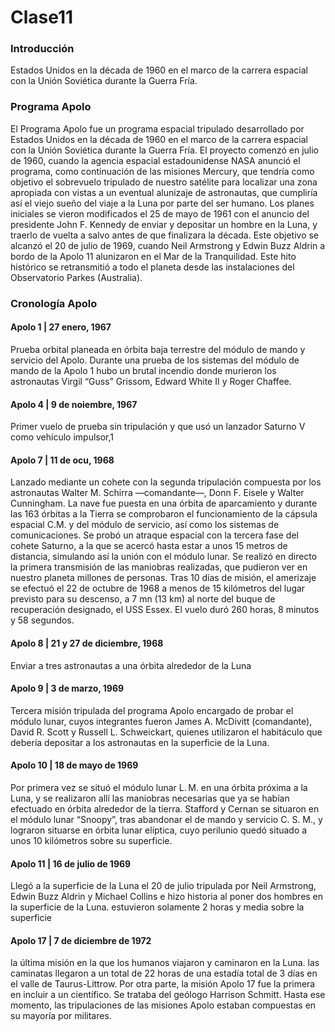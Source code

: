 # Clase11

### Introducción
Estados Unidos en la década de 1960 en el marco de la carrera espacial con la Unión Soviética durante la Guerra Fría. 

### Programa Apolo
El Programa Apolo fue un programa espacial tripulado desarrollado por Estados Unidos en la década de 1960 en el marco de la carrera espacial con la Unión Soviética durante la Guerra Fría. El proyecto comenzó en julio de 1960, cuando la agencia espacial estadounidense NASA anunció el programa, como continuación de las misiones Mercury, que tendría como objetivo el sobrevuelo tripulado de nuestro satélite para localizar una zona apropiada con vistas a un eventual alunizaje de astronautas, que cumpliría así el viejo sueño del viaje a la Luna por parte del ser humano. 
Los planes iniciales se vieron modificados el 25 de mayo de 1961 con el anuncio del presidente John F. Kennedy de enviar y depositar un hombre en la Luna, y traerlo de vuelta a salvo antes de que finalizara la década. Este objetivo se alcanzó el 20 de julio de 1969, cuando Neil Armstrong y Edwin Buzz Aldrin a bordo de la Apolo 11 alunizaron en el Mar de la Tranquilidad. Este hito histórico se retransmitió a todo el planeta desde las instalaciones del Observatorio Parkes (Australia).

### Cronología Apolo 

#### Apolo 1 | 27  enero, 1967
Prueba orbital planeada en órbita baja terrestre del módulo de mando y servicio del Apolo. 
Durante una prueba de los sistemas del módulo de mando de la Apolo 1 hubo un brutal incendio donde murieron los astronautas Virgil “Guss” Grissom, Edward White II y Roger Chaffee.
#### Apolo 4 |  9 de noiembre, 1967
Primer vuelo de prueba sin tripulación y que usó un lanzador Saturno V como vehículo impulsor,1
#### Apolo 7 | 11 de ocu, 1968 
Lanzado mediante un cohete con la segunda tripulación compuesta por los astronautas Walter M. Schirra —comandante—, Donn F. Eisele y Walter Cunningham.
La nave fue puesta en una órbita de aparcamiento y durante las 163 órbitas a la Tierra se comprobaron el funcionamiento de la cápsula espacial C.M. y del módulo de servicio, así como los sistemas de comunicaciones.
Se probó un atraque espacial con la tercera fase del cohete Saturno, a la que se acercó hasta estar a unos 15 metros de distancia, simulando así la unión con el módulo lunar.
Se realizó en directo la primera transmisión de las maniobras realizadas, que pudieron ver en nuestro planeta millones de personas.
Tras 10 días de misión, el amerizaje se efectuó el 22 de octubre de 1968 a menos de 15 kilómetros del lugar previsto para su descenso, a 7 mn (13 km) al norte del buque de recuperación designado, el USS Essex. El vuelo duró 260 horas, 8 minutos y 58 segundos.
#### Apolo 8 | 21 y 27 de diciembre, 1968
Enviar a tres astronautas a una órbita alrededor de la Luna
#### Apolo 9 | 3 de marzo, 1969
Tercera misión tripulada del programa Apolo encargado de probar el módulo lunar, cuyos integrantes fueron James A. McDivitt (comandante), David R. Scott y Russell L. Schweickart, quienes utilizaron el habitáculo que debería depositar a los astronautas en la superficie de la Luna.
#### Apolo 10 |  18 de mayo de 1969
Por primera vez se situó el módulo lunar L. M. en una órbita próxima a la Luna, y se realizaron allí las maniobras necesarias que ya se habían efectuado en órbita alrededor de la tierra.
Stafford y Cernan se situaron en el módulo lunar “Snoopy”, tras abandonar el de mando y servicio C. S. M., y lograron situarse en órbita lunar elíptica, cuyo perilunio quedó situado a unos 10 kilómetros sobre su superficie.
#### Apolo 11 | 16 de julio de 1969
Llegó a la superficie de la Luna el 20 de julio tripulada por Neil Armstrong, Edwin Buzz Aldrin y Michael Collins e hizo historia al poner dos hombres en la superficie de la Luna.  estuvieron solamente 2 horas y media sobre la superficie
#### Apolo 17 | 7 de diciembre  de  1972
la última misión en la que los humanos viajaron y caminaron en la Luna. las caminatas llegaron a un total de 22 horas de una estadía total de 3 días en el valle de Taurus-Littrow.
Por otra parte, la misión Apolo 17 fue la primera en incluir a un científico. Se trataba del geólogo Harrison Schmitt. Hasta ese momento, las tripulaciones de las misiones Apolo estaban compuestas en su mayoría por militares.



